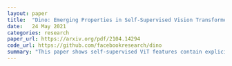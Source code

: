 ```yaml
---
layout: paper
title:  "Dino: Emerging Properties in Self-Supervised Vision Transformers"
date:   24 May 2021
categories: research
paper_url: https://arxiv.org/pdf/2104.14294
code_url: https://github.com/facebookresearch/dino
summary: "This paper shows self-supervised ViT features contain explicit information about the semantic segmentation of an image, which does not emerge as clearly with supervised ViTs or convnets. Also proposes a modification to BYOL self-supervised learning with a momentum encoder, multi-crop training, and feature sharping for the teacher network."
---
```


